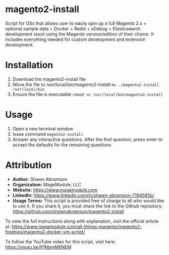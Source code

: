 # magento2-install
Script for OSx that allows user to easily spin up a full Magento 2.x + optional sample data + Docker + Redis + xDebug + Elasticsearch development stack using the Magento version/edition of their 
choice. It includes everything needed for custom development and extension development.

# Installation
1. Download the magento2-install file
2. Move the file to /usr/local/bin/magento2-install `mv ./magento2-install /usr/local/bin`
3. Ensure the file is executable `chmod +x /usr/local/bin/magento2-install`
   
# Usage
1. Open a new terminal window
2. Issue command `magento2-install`
3. Answer any interactive questions. After the first question, press enter to accept the defaults for the remaining questions

# Attribution
- **Author:** Shawn Abramson
- **Organization:** MageModule, LLC
- **Website:** https://www.magemodule.com
- **LinkedIn:** https://www.linkedin.com/in/shawn-abramson-7194585b/
- **Usage Terms:** This script is provided free of charge to all who would like to use it. If you share it, you must share the link to the Github repository: https://github.com/shawnabramson/magento2-install 

To view the full instructions along with explanation, visit the official article at:
https://www.magemodule.com/all-things-magento/magento2-freebies/magento2-docker-vm-script/

To follow the YouTube video for this script, visit here:
https://youtu.be/lf1NbmM6NEM
